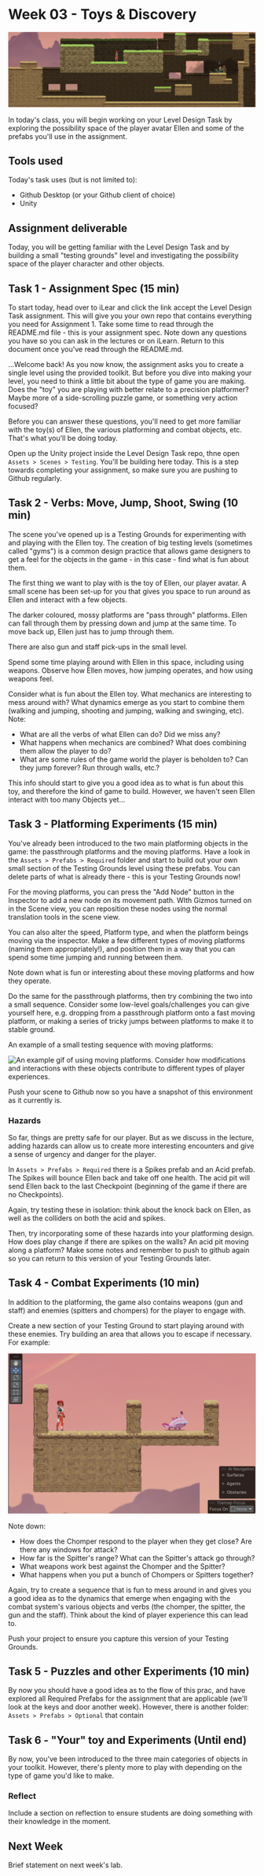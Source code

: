 # Week 03 - Toys & Discovery
![An image of the starting "testing grounds" scene](images/testinggrounds.png)

In today's class, you will begin working on your Level Design Task by exploring the possibility space of the player avatar Ellen and some of the prefabs you'll use in the assignment.

## Tools used
Today's task uses (but is not limited to):

* Github Desktop (or your Github client of choice)
* Unity

## Assignment deliverable
Today, you will be getting familiar with the Level Design Task and by building a small "testing grounds" level and investigating the possibility space of the player character and other objects.

## Task 1 - Assignment Spec (15 min)
To start today, head over to iLear and click the link accept the Level Design Task assignment. This will give you your own repo that contains everything you need for Assignment 1. Take some time to read through the README.md file - this is your assignment spec. Note down any questions you have so you can ask in the lectures or on iLearn. Return to this document once you've read through the README.md.

...Welcome back! As you now know, the assignment asks you to create a single level using the provided toolkit. But before you dive into making your level, you need to think a little bit about the type of game you are making. Does the "toy" you are playing with better relate to a precision platformer? Maybe more of a side-scrolling puzzle game, or something very action focused? 

Before you can answer these questions, you'll need to get more familiar with the toy(s) of Ellen, the various platforming and combat objects, etc. That's what you'll be doing today.

Open up the Unity project inside the Level Design Task repo, thne open `Assets > Scenes > Testing`. You'll be building here today. This is a step towards completing your assignment, so make sure you are pushing to Github regularly.

## Task 2 - Verbs: Move, Jump, Shoot, Swing (10 min)
The scene you've opened up is a Testing Grounds for experimenting with and playing with the Ellen toy. The creation of big testing levels (sometimes called "gyms") is a common design practice that allows game designers to get a feel for the objects in the game - in this case - find what is fun about them.

The first thing we want to play with is the toy of Ellen, our player avatar. A small scene has been set-up for you that gives you space to run around as Ellen and interact with a few objects.

The darker coloured, mossy platforms are "pass through" platforms. Ellen can fall through them by pressing down and jump at the same time. To move back up, Ellen just has to jump through them.

There are also gun and staff pick-ups in the small level.

Spend some time playing around with Ellen in this space, including using weapons. Observe how Ellen moves, how jumping operates, and how using weapons feel.

Consider what is fun about the Ellen toy. What mechanics are interesting to mess around with? What dynamics emerge as you start to combine them (walking and jumping, shooting and jumping, walking and swinging, etc). Note:

* What are all the verbs of what Ellen can do? Did we miss any?
* What happens when mechanics are combined? What does combining them allow the player to do?
* What are some rules of the game world the player is beholden to? Can they jump forever? Run through walls, etc.?

This info should start to give you a good idea as to what is fun about this toy, and therefore the kind of game to build. However, we haven't seen Ellen interact with too many Objects yet...

## Task 3 - Platforming Experiments (15 min)
You've already been introduced to the two main platforming objects in the game: the passthrough platforms and the moving platforms. Have a look in the `Assets > Prefabs > Required` folder and start to build out your own small section of the Testing Grounds level using these prefabs. You can delete parts of what is already there - this is your Testing Grounds now!

For the moving platforms, you can press the "Add Node" button in the Inspector to add a new node on its movement path. WIth Gizmos turned on in the Scene view, you can reposition these nodes using the normal translation tools in the scene view.

You can also alter the speed, Platform type, and when the platform beings moving via the inspector. Make a few different types of moving platforms (naming them appropriately!), and position them in a way that you can spend some time jumping and running between them.

Note down what is fun or interesting about these moving platforms and how they operate. 

Do the same for the passthrough platforms, then try combining the two into a small sequence. Consider some low-level goals/challenges you can give yourself here, e.g. dropping from a passthrough platform onto a fast moving platform, or making a series of tricky jumps between platforms to make it to stable ground.

An example of a small testing sequence with moving platforms:

![An example gif of using moving platforms.](images/movingplatformsequence.gif)
Consider how modifications and interactions with these objects contribute to different types of player experiences.

Push your scene to Github now so you have a snapshot of this environment as it currently is.

### Hazards
So far, things are pretty safe for our player. But as we discuss in the lecture, adding hazards can allow us to create more interesting encounters and give a sense of urgency and danger for the player.

In `Assets > Prefabs > Required` there is a Spikes prefab and an Acid prefab. The Spikes will bounce Ellen back and take off one health. The acid pit will send Ellen back to the last Checkpoint (beginning of the game if there are no Checkpoints).

Again, try testing these in isolation: think about the knock back on Ellen, as well as the colliders on both the acid and spikes.

Then, try incorporating some of these hazards into your platforming design. How does play change if there are spikes on the walls? An acid pit moving along a platform? Make some notes and remember to push to github again so you can return to this version of your Testing Grounds later.

## Task 4 - Combat Experiments (10 min)
In addition to the platforming, the game also contains weapons (gun and staff) and enemies (spitters and chompers) for the player to engage with. 

Create a new section of your Testing Ground to start playing around with these enemies. Try building an area that allows you to escape if necessary. For example:

![Chomper testing area.](images/chomper.png)

Note down:

* How does the Chomper respond to the player when they get close? Are there any windows for attack?
* How far is the Spitter's range? What can the Spitter's attack go through?
* What weapons work best against the Chomper and the Spitter?
* What happens when you put a bunch of Chompers or Spitters together?

Again, try to create a sequence that is fun to mess around in and gives you a good idea as to the dynamics that emerge when engaging with the combat system's various objects and verbs (the chomper, the spitter, the gun and the staff). Think about the kind of player experience this can lead to.

Push your project to ensure you capture this version of your Testing Grounds.

## Task 5 - Puzzles and other Experiments (10 min)
By now you should have a good idea as to the flow of this prac, and have explored all Required Prefabs for the assignment that are applicable (we'll look at the keys and door another week). However, there is another folder: `Assets > Prefabs > Optional` that contain 

## Task 6 - "Your" toy and Experiments (Until end)
By now, you've been introduced to the three main categories of objects in your toolkit. However, there's plenty more to play with depending on the type of game you'd like to make. 

### Reflect
Include a section on reflection to ensure students are doing something with their knowledge in the moment.

## Next Week
Brief statement on next week's lab.
